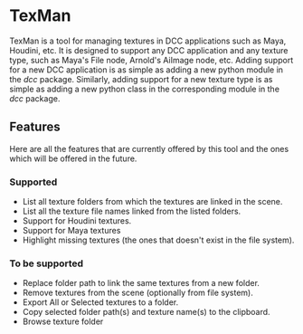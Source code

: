 # TexMan
TexMan is a tool for managing textures in DCC applications such as Maya, Houdini, etc. It is designed to support any DCC application and any texture type, such as Maya's File node, Arnold's AiImage node, etc. Adding support for a new DCC application is as simple as adding a new python module in the *dcc* package. Similarly, adding support for a new texture type is as simple as adding a new python class in the corresponding module in the *dcc* package.
## Features
Here are all the features that are currently offered by this tool and the ones which will be offered in the future.
### Supported
- List all texture folders from which the textures are linked in the scene.
- List all the texture file names linked from the listed folders.
- Support for Houdini textures.
- Support for Maya textures
- Highlight missing textures (the ones that doesn't exist in the file system).
### To be supported
- Replace folder path to link the same textures from a new folder.
- Remove textures from the scene (optionally from file system).
- Export All or Selected textures to a folder.
- Copy selected folder path(s) and texture name(s) to the clipboard.
- Browse texture folder